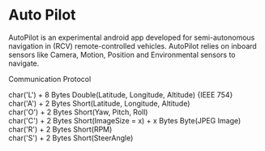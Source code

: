 # Auto Pilot

AutoPilot is an experimental android app developed for semi-autonomous navigation in (RCV) remote-controlled vehicles.
AutoPilot relies on inboard sensors like Camera, Motion, Position and Environmental sensors to navigate.

Communication Protocol

char('L') + 8 Bytes Double(Latitude, Longitude, Altitude) {IEEE 754}  
char('A') + 2 Bytes Short(Latitude, Longitude, Altitude)  
char('O') + 2 Bytes Short(Yaw, Pitch, Roll)  
char('C') + 2 Bytes Short(ImageSize = x) + x Bytes Byte(JPEG Image)  
char('R') + 2 Bytes Short(RPM)  
char('S') + 2 Bytes Short(SteerAngle)  
